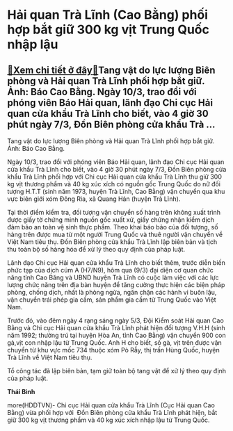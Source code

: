 Hải quan Trà Lĩnh (Cao Bằng) phối hợp bắt giữ 300 kg vịt Trung Quốc nhập lậu
============================================================================

[:gift:Xem chi tiết ở đây:gift:](https://hddtvn.com/hai-quan-tra-linh-cao-bang-phoi-hop-bat-giu-300-kg-vit-trung-quoc-nhap-lau/)Tang vật do lực lượng Biên phòng và Hải quan Trà Lĩnh phối hợp bắt giữ. Ảnh: Báo Cao Bằng. Ngày 10/3, trao đổi với phóng viên Báo Hải quan, lãnh đạo Chi cục Hải quan cửa khẩu Trà Lĩnh cho biết, vào 4 giờ 30 phút ngày 7/3, Đồn Biên phòng cửa khẩu Trà …
-----------------------------------------------------------------------------------------------------------------------------------------------------------------------------------------------------------------------------------------------------------







 






 Tang vật do lực lượng Biên phòng và Hải quan Trà Lĩnh phối hợp bắt giữ. Ảnh: Báo Cao Bằng. 


Ngày 10/3, trao đổi với phóng viên Báo Hải quan, lãnh đạo Chi cục Hải quan cửa khẩu Trà Lĩnh cho biết, vào 4 giờ 30 phút ngày 7/3, Đồn Biên phòng cửa khẩu Trà Lĩnh phối hợp với Chi cục Hải quan cửa khẩu Trà Lĩnh thu giữ 300 kg vịt thương phẩm và 40 kg xúc xích có nguồn gốc Trung Quốc do nữ đối tượng H.T.T (sinh năm 1973, huyện Trà Lĩnh, Cao Bằng) vận chuyển qua khu vực biên giới xóm Đông Rìa, xã Quang Hán (huyện Trà Lĩnh).


Tại thời điểm kiểm tra, đối tượng vận chuyển số hàng trên không xuất trình được giấy tờ chứng minh nguồn gốc xuất xứ, giấy chứng nhận kiểm dịch đảm bảo an toàn vệ sinh thực phẩm. Theo khai báo bảo của đối tượng, số hàng trên được mua từ một người Trung Quốc và thuê người vận chuyển về Việt Nam tiêu thụ. Đồn Biên phòng cửa khẩu Trà Lĩnh lập biên bản và tịch thu toàn bộ số hàng hóa để xử lý theo quy định của pháp luật.


Lãnh đạo Chi cục Hải quan cửa khẩu Trà Lĩnh cho biết thêm, trước diễn biến phức tạp của dịch cúm A (H7/N9), hôm qua (9/3) đại diện cơ quan chức năng tỉnh Cao Băng và UBND huyện Trà Lĩnh có cuộc làm việc với các lực lượng chức năng trên địa bàn huyện để tăng cường thực hiện các biện pháp phòng, chống dịch, nhất là phòng ngừa, ngăn chặn các hành vi buôn lậu, vận chuyển trái phép gia cầm, sản phẩm gia cầm từ Trung Quốc vào Việt Nam.


Trước đó, vào đêm ngày 4 rạng sáng ngày 5/3, Đội Kiểm soát Hải quan Cao Bằng và Chi cục Hải quan cửa khẩu Trà Lĩnh phát hiện đối tượng V.H.H (sinh năm 1992; thường trú tại huyện Hòa An, tỉnh Cao Bằng) vận chuyển 900 con gà,vịt con nhập lậu từ Trung Quốc. Anh H cho biết, số gà, vịt trên được vận chuyển từ khu vực mốc 734 thuộc xóm Pò Rẫy, thị trấn Hùng Quốc, huyện Trà Lĩnh về Việt Nam tiêu thụ.


Tổ công tác đã lập biên bản, tạm giữ toàn bộ tang vật để xử lý theo quy định của pháp luật.






**Thái Bình**



more(HDDTVN)- Chi cục Hải quan cửa khẩu Trà Lĩnh (Cục Hải quan Cao Bằng) vừa phối hợp với  Đồn Biên phòng cửa khẩu Trà Lĩnh phát hiện, bắt giữ 300 kg vịt thương phẩm và 40 kg xúc xích nhập lậu từ Trung Quốc.

